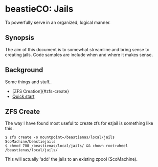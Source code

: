# beastieCO: Jails
To powerfully serve in an organized, logical manner.
## Synopsis
The aim of this document is to somewhat streamline and bring sense to creating jails. Code
samples are include when and where it makes sense.
## Background
Some things and stuff..

- [ZFS Creation]{#zfs-create}
- [Quick start](#quick-start)


## ZFS Create
The way I have found most useful to create zfs for ezjail is something like this.

    $ zfs create -o mountpoint=/beastienas/local/jails ScoMachine/beastiejails
    $ chmod 700 /beastienas/local/jails/ && chown root:wheel /beastienas/local/jails/

This will actually 'add' the jails to an existing zpool (ScoMachine). 
